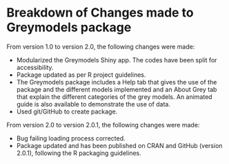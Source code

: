 # Breakdown of Changes made to Greymodels package

From version 1.0 to version 2.0, the following changes were made:

* Modularized the Greymodels Shiny app. The codes have been split for accessibility.
* Package updated as per R project guidelines. 
* The Greymodels package includes a Help tab that gives the use of the package and the different models implemented and an About Grey tab that explain the different categories of the grey models. An animated guide is also available to demonstrate the use of data.
* Used git/GitHub to create package.

From version 2.0 to version 2.0.1, the following changes were made:
* Bug failing loading process corrected.
* Package updated and has been published on CRAN and GitHub (version 2.0.1), following the R packaging guidelines. 
